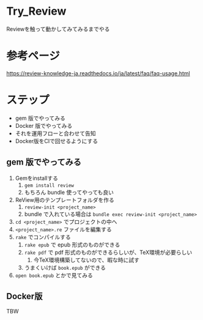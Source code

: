 # Try_Review
Reviewを触って動かしてみてみるまでやる

# 参考ページ

https://review-knowledge-ja.readthedocs.io/ja/latest/faq/faq-usage.html

# ステップ

* gem 版でやってみる
* Docker 版でやってみる
* それを運用フローと合わせて告知
* Docker版をCIで回せるようにする

## gem 版でやってみる

1. Gemをinstallする
    1. `gem install review`
    1. もちろん bundle 使ってやっても良い
1. ReView用のテンプレートフォルダを作る
    1. `review-init <project_name>`
    1. bundle で入れている場合は `bundle exec review-init <project_name>`
1. `cd <project_name>` でプロジェクトの中へ
1. `<project_name>.re` ファイルを編集する
1. `rake` でコンパイルする
    1. `rake epub` で epub 形式のものができる
    1. `rake pdf` で pdf 形式のものができるらしいが、TeX環境が必要らしい
        1. 今TeX環境構築してないので、暇な時に試す
    1. うまくいけば `book.epub` ができる
1. `open book.epub` とかで見てみる

## Docker版

TBW
